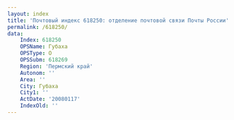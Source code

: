```yaml
---
layout: index
title: 'Почтовый индекс 618250: отделение почтовой связи Почты России'
permalink: /618250/
data:
    Index: 618250
    OPSName: Губаха
    OPSType: О
    OPSSubm: 618269
    Region: 'Пермский край'
    Autonom: ''
    Area: ''
    City: Губаха
    City1: ''
    ActDate: '20080117'
    IndexOld: ''
---
```

